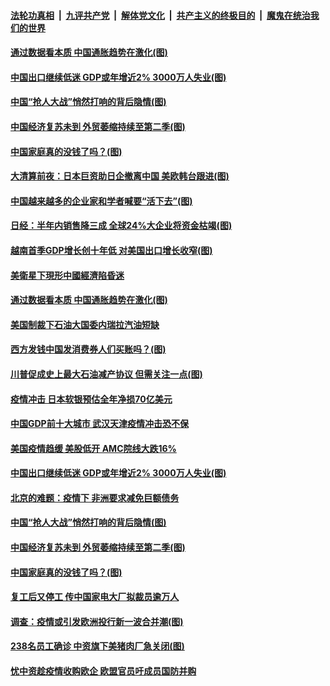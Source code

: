 

####  [法轮功真相](../../../../basic/blob/master/README.md?t=04142001) &nbsp;|&nbsp; [九评共产党](../../../../9ping.md/blob/master/README.md?t=04142001) &nbsp;|&nbsp; [解体党文化](../../../../jtdwh.md/blob/master/README.md?t=04142001)  &nbsp;|&nbsp; [共产主义的终极目的](../../../../gczydzjmd.md/blob/master/README.md?t=04142001) &nbsp;|&nbsp; [魔鬼在统治我们的世界](../../../../mgztzwmdsj.md/blob/master/README.md?t=04142001) 

#### [通过数据看本质 中国通胀趋势在激化(图)](../pages/p5/929703.md?t=04142001) 

#### [中国出口继续低迷 GDP或年增近2% 3000万人失业(图)](../pages/p5/929657.md?t=04142001) 

#### [中国“抢人大战”悄然打响的背后隐情(图)](../pages/p5/929654.md?t=04142001) 

#### [中国经济复苏未到 外贸萎缩持续至第二季(图)](../pages/p5/929637.md?t=04142001) 

#### [中国家庭真的没钱了吗？(图)](../pages/p5/929594.md?t=04142001) 

#### [大清算前夜：日本巨资助日企撤离中国 美欧韩台跟进(图)](../pages/p5/929601.md?t=04142001) 

#### [中国越来越多的企业家和学者喊要“活下去”(图)](../pages/p5/929777.md?t=04142001) 

#### [日经：半年内销售降三成 全球24%大企业将资金枯竭(图)](../pages/p5/929768.md?t=04142001) 

#### [越南首季GDP增长创十年低 对美国出口增长收窄(图)](../pages/p5/929766.md?t=04142001) 

#### [美衛星下現形中國經濟陷昏迷](../pages/p5/929724.md?t=04142001) 

#### [通过数据看本质 中国通胀趋势在激化(图)](../pages/p5/929703.md?t=04142001) 

#### [美国制裁下石油大国委内瑞拉汽油短缺](../pages/p5/929718.md?t=04142001) 

#### [西方发钱中国发消费券人们买账吗？(图)](../pages/p5/929711.md?t=04142001) 

#### [川普促成史上最大石油减产协议 但需关注一点(图)](../pages/p5/929693.md?t=04142001) 

#### [疫情冲击 日本软银预估全年净损70亿美元](../pages/p5/929678.md?t=04142001) 

#### [中国GDP前十大城市 武汉天津疫情冲击恐不保](../pages/p5/929665.md?t=04142001) 

#### [美国疫情趋缓 美股低开 AMC院线大跌16%](../pages/p5/929664.md?t=04142001) 

#### [中国出口继续低迷 GDP或年增近2% 3000万人失业(图)](../pages/p5/929657.md?t=04142001) 

#### [北京的难题：疫情下 非洲要求减免巨额债务](../pages/p5/929656.md?t=04142001) 

#### [中国“抢人大战”悄然打响的背后隐情(图)](../pages/p5/929654.md?t=04142001) 

#### [中国经济复苏未到 外贸萎缩持续至第二季(图)](../pages/p5/929637.md?t=04142001) 

#### [中国家庭真的没钱了吗？(图)](../pages/p5/929594.md?t=04142001) 

#### [复工后又停工 传中国家电大厂拟裁员逾万人](../pages/p5/929649.md?t=04142001) 

#### [调查：疫情或引发欧洲投行新一波合并潮(图)](../pages/p5/929640.md?t=04142001) 

#### [238名员工确诊 中资旗下美猪肉厂急关闭(图)](../pages/p5/929635.md?t=04142001) 

#### [忧中资趁疫情收购欧企 欧盟官员吁成员国防并购](../pages/p5/929629.md?t=04142001) 

